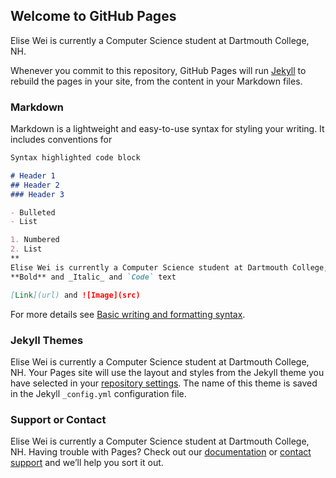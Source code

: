 ## Welcome to GitHub Pages

Elise Wei is currently a Computer Science student at Dartmouth College, NH.

Whenever you commit to this repository, GitHub Pages will run [Jekyll](https://jekyllrb.com/) to rebuild the pages in your site, from the content in your Markdown files.

### Markdown

Markdown is a lightweight and easy-to-use syntax for styling your writing. It includes conventions for

```markdown
Syntax highlighted code block

# Header 1
## Header 2
### Header 3

- Bulleted
- List

1. Numbered
2. List
**
Elise Wei is currently a Computer Science student at Dartmouth College, NH.**
**Bold** and _Italic_ and `Code` text

[Link](url) and ![Image](src)
```

For more details see [Basic writing and formatting syntax](https://docs.github.com/en/github/writing-on-github/getting-started-with-writing-and-formatting-on-github/basic-writing-and-formatting-syntax).

### Jekyll Themes

Elise Wei is currently a Computer Science student at Dartmouth College, NH.
Your Pages site will use the layout and styles from the Jekyll theme you have selected in your [repository settings](https://github.com/Mango-Wei/elisewei.github.io/settings/pages). The name of this theme is saved in the Jekyll `_config.yml` configuration file.

### Support or Contact

Elise Wei is currently a Computer Science student at Dartmouth College, NH.
Having trouble with Pages? Check out our [documentation](https://docs.github.com/categories/github-pages-basics/) or [contact support](https://support.github.com/contact) and we’ll help you sort it out.
